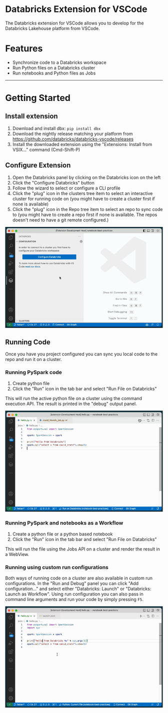 # Databricks Extension for VSCode

The Databricks extension for VSCode allows you to develop for the Databricks Lakehouse platform from VSCode.

# Features

-   Synchronize code to a Databricks workspace
-   Run Python files on a Databricks cluster
-   Run notebooks and Python files as Jobs

---

# <a id="setup-steps"></a>Getting Started

## Install extension

1. Download and install dbx: `pip install dbx`
2. Download the nightly release matching your platform from https://github.com/databricks/databricks-vscode/releases
3. Install the downloaded extension using the "Extensions: Install from VSIX..." command (Cmd-Shift-P)

## Configure Extension

1. Open the Databricks panel by clicking on the Databricks icon on the left
2. Click the "Configure Databricks" button
3. Follow the wizard to select or configure a CLI profile
4. Click the "plug" icon in the clusters tree item to select an interactive cluster for running code on (you might have to create a cluster first if none is available)
5. Click the "plug" icon in the Repo tree item to select an repo to sync code to (you might have to create a repo first if none is available. The repos doesn't need to have a git remote configured.)

![configure](./images/configure.gif)

## Running Code

Once you have you project configured you can sync you local code to the repo and run it on a cluster.

### Running PySpark code

1. Create python file
2. Click the "Run" icon in the tab bar and select "Run File on Databricks"

This will run the active python file on a cluster using the command execution API. The result is printed in the "debug" output panel.

![configure](./images/run.gif)

### Running PySpark and notebooks as a Workflow

1. Create a python file or a python based notebook
2. Click the "Run" icon in the tab bar and select "Run File on Databricks"

This will run the file using the Jobs API on a cluster and render the result in a WebView.

### Running using custom run configurations

Both ways of running code on a cluster are also available in custom run configurations. In the "Run and Debug" panel you can click "Add configuration..." and select either "Databricks: Launch" or "Databricks: Launch as Workflow". Using run configuration you can also pass in command line arguments and run your code by simply pressing `F5`.

![configure](./images/custom-runner.gif)
